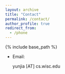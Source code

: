 ```yaml
---
layout: archive
title: "Contact"
permalink: /contact/
author_profile: true
redirect_from:
  - /phone
---
```


{% include base_path %}

* Email:   
  
  yunjia [AT] cs.wisc.edu
<!--   
  
  yunjiazhang [AT] whu.edu.cn -->
  
